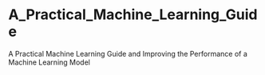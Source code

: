 # A_Practical_Machine_Learning_Guide
A Practical Machine Learning Guide and Improving the Performance of a Machine Learning Model

